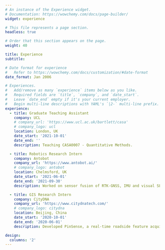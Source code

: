 ```yaml
---
# An instance of the Experience widget.
# Documentation: https://wowchemy.com/docs/page-builder/
widget: experience

# This file represents a page section.
headless: true

# Order that this section appears on the page.
weight: 40

title: Experience
subtitle:

# Date format for experience
#   Refer to https://wowchemy.com/docs/customization/#date-format
date_format: Jan 2006

# Experiences.
#   Add/remove as many `experience` items below as you like.
#   Required fields are `title`, `company`, and `date_start`.
#   Leave `date_end` empty if it's your current employer.
#   Begin multi-line descriptions with YAML's `|2-` multi-line prefix.
experience:
  - title: Graduate Teaching Assistant
    company: UCL
    # company_url: 'https://www.ucl.ac.uk/bartlett/casa'
    # company_logo: ucl
    location: London, UK
    date_start: '2021-10-01'
    date_end: ''
    description: Teaching CASA0007 - Quantitative Methods.

  - title: Robotics Research Intern 
    company: Antobot
    company_url: 'https://www.antobot.ai/'
    # company_logo: antobot
    location: Chelmsford, UK
    date_start: '2021-06-01'
    date_end: '2021-09-30'
    description: Worked on sensor fusion of RTK-GNSS, IMU and visual SLAM for outdoor robot perception and navigation.

  - title: GIS Research Intern 
    company: CityDNA 
    company_url: 'https://www.citydnatech.com/'
    # company_logo: citydna
    location: Beijing, China
    date_start: '2020-10-01'
    date_end: '2020-06-01'
    description: Developed PinSense, a real-time roadside feature acquisition and positioning system.

design:
  columns: '2'
---
```

